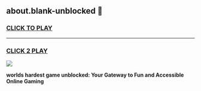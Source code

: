 
## about.blank-unblocked 👋
<h3>
<a href="https://premium.freeplayer.one?title=about.blank-unblocked&ref=14F">CLICK TO PLAY</a></h3>
<hr>

<h3>
<a href="https://premium.freeplayer.one?title=about.blank-unblocked&ref=14F">CLICK 2 PLAY</a>
  
</h3>

<a href="https://premium.freeplayer.one?title=about.blank-unblocked&ref=12F/"><img src="https://clearcache.store/games.png"></a>


**worlds hardest game unblocked: Your Gateway to Fun and Accessible Online Gaming**
